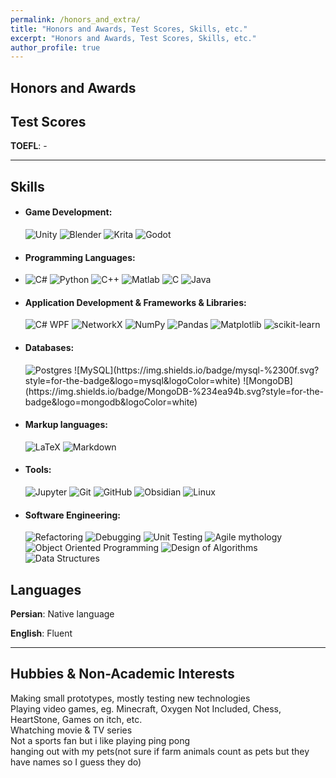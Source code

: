 ```yaml
---
permalink: /honors_and_extra/
title: "Honors and Awards, Test Scores, Skills, etc."
excerpt: "Honors and Awards, Test Scores, Skills, etc."
author_profile: true
---
```

## Honors and Awards

## Test Scores
**TOEFL**: -

---

## Skills
- #### Game Development:
  <img alt="Unity" src="https://img.shields.io/badge/unity-%23000000.svg?style=for-the-badge&logo=unity&logoColor=white"/>
  <img alt="Blender" src="https://img.shields.io/badge/blender-%23F5792A.svg?style=for-the-badge&logo=blender&logoColor=white"/>
  <img alt="Krita" src="https://img.shields.io/badge/Krita-203759?style=for-the-badge&logo=krita&logoColor=EEF37B"/>
  <img alt="Godot" src="https://img.shields.io/badge/GODOT-%23FFFFFF.svg?style=for-the-badge&logo=godot-engine"/>
  
  
- #### Programming Languages:
- <img alt="C#" src="https://img.shields.io/badge/c%23-%23239120.svg?style=for-the-badge&logo=c-sharp&logoColor=white"/> 
  <img alt="Python" src="https://img.shields.io/badge/python-%2314354C.svg?style=for-the-badge&logo=python&logoColor=white"/>
  <img alt="C++" src="https://img.shields.io/badge/c++-%2300599C.svg?style=for-the-badge&logo=c%2B%2B&logoColor=white"/> 
  <img alt="Matlab" src="https://img.shields.io/badge/Matlab®-%23E34F26.svg?style=for-the-badge&logo=matlab&logoColor=white"/>
  <img alt="C" src="https://img.shields.io/badge/c-%2300599C.svg?style=for-the-badge&logo=c&logoColor=white"/> 
  <img alt="Java" src="https://img.shields.io/badge/java-%23ED8B00.svg?style=for-the-badge&logo=java&logoColor=white"/> 
  
- #### Application Development & Frameworks & Libraries:
  <img alt="C# WPF" src="https://img.shields.io/badge/WPF-%23239120.svg?style=for-the-badge&logo=c-sharp&logoColor=white"/>
  <img alt="NetworkX" src="https://img.shields.io/badge/NetworkX-%23316192.svg?style=for-the-badge&logo=NetworkX&logoColor=white"/>
  <img alt="NumPy" src="https://img.shields.io/badge/numpy-%23013243.svg?style=for-the-badge&logo=numpy&logoColor=white"/>
  <img alt="Pandas" src="https://img.shields.io/badge/pandas-%23150458.svg?style=for-the-badge&logo=pandas&logoColor=white"/>
  <img alt="Matplotlib" src="https://img.shields.io/badge/matplotlib-%23316192.svg?style=for-the-badge&logo=matplotlib&logoColor=white"/>
  <img alt="scikit-learn" src="https://img.shields.io/badge/scikit--learn-%23F7931E.svg?style=for-the-badge&logo=scikit-learn&logoColor=white"/>

- #### Databases:
  <img alt="Postgres" src="https://img.shields.io/badge/postgres-%23316192.svg?style=for-the-badge&logo=postgresql&logoColor=white"/>
  ![MySQL](https://img.shields.io/badge/mysql-%2300f.svg?style=for-the-badge&logo=mysql&logoColor=white)
  ![MongoDB](https://img.shields.io/badge/MongoDB-%234ea94b.svg?style=for-the-badge&logo=mongodb&logoColor=white)
  
- #### Markup languages:
  <img alt="LaTeX" src="https://img.shields.io/badge/latex-%23008080.svg?style=for-the-badge&logo=latex&logoColor=white"/>
  <img alt="Markdown" src="https://img.shields.io/badge/markdown-%23000000.svg?style=for-the-badge&logo=markdown&logoColor=white"/>
  
- #### Tools:
  <img alt="Jupyter" src="https://img.shields.io/badge/Jupyter-%23F37626.svg?style=for-the-badge&logo=Jupyter&logoColor=white" />
  <img alt="Git" src="https://img.shields.io/badge/git-%23F05033.svg?style=for-the-badge&logo=git&logoColor=white"/> 
  <img alt="GitHub" src="https://img.shields.io/badge/github-%23121011.svg?style=for-the-badge&logo=github&logoColor=white"/>
  <img alt="Obsidian" src="https://img.shields.io/badge/Obsidian-%23483699.svg?style=for-the-badge&logo=obsidian&logoColor=white"/>
  <img alt="Linux" src="https://img.shields.io/badge/Linux-FCC624?style=for-the-badge&logo=linux&logoColor=black"> 

  
  
- #### Software Engineering:
  <img alt="Refactoring" src="https://img.shields.io/badge/Refactoring-%23121011.svg?style=for-the-badge&logo=Refactoring&logoColor=white"/>
  <img alt="Debugging" src="https://img.shields.io/badge/Debugging-%23121011.svg?style=for-the-badge&logo=Debugging&logoColor=white"/>
  <img alt="Unit Testing" src="https://img.shields.io/badge/Unit Testing-%23121011.svg?style=for-the-badge&logo=UnitTesting&logoColor=white"/>
  <img alt="Agile mythology" src="https://img.shields.io/badge/Agile mythology-%23121011.svg?style=for-the-badge&logo=Agilemythology&logoColor=white"/>
  <img alt="Object Oriented Programming" src="https://img.shields.io/badge/Object Oriented Programming-%23121011.svg?style=for-the-badge&logo=OOP&logoColor=white"/>
  <img alt="Design of Algorithms" src="https://img.shields.io/badge/Design of Algorithms-%23121011.svg?style=for-the-badge&logo=DesignofAlgorithms&logoColor=white"/>
  <img alt="Data Structures" src="https://img.shields.io/badge/Data Structures-%23121011.svg?style=for-the-badge&logo=DataStructures&logoColor=white"/>
  



## Languages
**Persian**: Native language

**English**: Fluent

---

## Hubbies & Non-Academic Interests
Making small prototypes, mostly testing new technologies  
Playing video games, eg. Minecraft, Oxygen Not Included, Chess, HeartStone, Games on itch, etc.  
Whatching movie & TV series  
Not a sports fan but i like playing ping pong  
hanging out with my pets(not sure if farm animals count as pets but they have names so I guess they do)  


